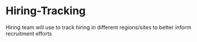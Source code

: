 # Hiring-Tracking
Hiring team will use to track hiring in different regions/sites to better inform recruitment efforts
